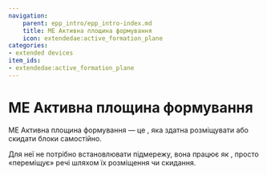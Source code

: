 ```yaml
---
navigation:
    parent: epp_intro/epp_intro-index.md
    title: ME Активна площина формування
    icon: extendedae:active_formation_plane
categories:
- extended devices
item_ids:
- extendedae:active_formation_plane
---
```


# ME Активна площина формування

<GameScene zoom="8" background="transparent">
  <ImportStructure src="../structure/cable_active_formation_plane.snbt"></ImportStructure>
</GameScene>

ME Активна площина формування — це <ItemLink id="ae2:formation_plane" />, яка здатна розміщувати або скидати блоки самостійно.

Для неї не потрібно встановлювати підмережу, вона працює як <ItemLink id="ae2:export_bus" />, просто «переміщує» речі шляхом їх розміщення чи скидання.
